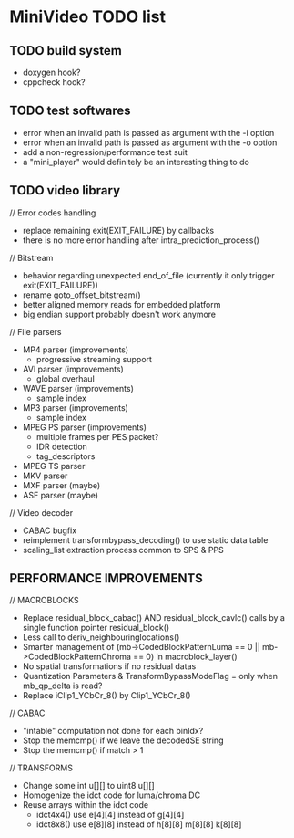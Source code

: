 MiniVideo TODO list
===================

TODO build system
-----------------

- doxygen hook?
- cppcheck hook?

TODO test softwares
-------------------

- error when an invalid path is passed as argument with the -i option
- error when an invalid path is passed as argument with the -o option
- add a non-regression/performance test suit
- a "mini_player" would definitely be an interesting thing to do

TODO video library
------------------

// Error codes handling
- replace remaining exit(EXIT_FAILURE) by callbacks
- there is no more error handling after intra_prediction_process()

// Bitstream
- behavior regarding unexpected end_of_file (currently it only trigger exit(EXIT_FAILURE))
- rename goto_offset_bitstream()
- better aligned memory reads for embedded platform
- big endian support probably doesn't work anymore

// File parsers
- MP4 parser (improvements)
  - progressive streaming support
- AVI parser (improvements)
  - global overhaul
- WAVE parser (improvements)
  - sample index
- MP3 parser (improvements)
  - sample index
- MPEG PS parser (improvements)
  - multiple frames per PES packet?
  - IDR detection
  - tag_descriptors
- MPEG TS parser
- MKV parser
- MXF parser (maybe)
- ASF parser (maybe)

// Video decoder
- CABAC bugfix
- reimplement transformbypass_decoding() to use static data table
- scaling_list extraction process common to SPS & PPS

PERFORMANCE IMPROVEMENTS
------------------------

// MACROBLOCKS
- Replace residual_block_cabac() AND residual_block_cavlc() calls by a single function pointer residual_block()
- Less call to deriv_neighbouringlocations()
- Smarter management of (mb->CodedBlockPatternLuma == 0 || mb->CodedBlockPatternChroma == 0) in macroblock_layer()
- No spatial transformations if no residual datas
- Quantization Parameters & TransformBypassModeFlag = only when mb_qp_delta is read?
- Replace iClip1_YCbCr_8() by Clip1_YCbCr_8()

// CABAC
- "intable" computation not done for each binIdx?
- Stop the memcmp() if we leave the decodedSE string
- Stop the memcmp() if match > 1

// TRANSFORMS
- Change some int u[][] to uint8 u[][]
- Homogenize the idct code for luma/chroma DC
- Reuse arrays within the idct code
  - idct4x4() use e[4][4] instead of g[4][4]
  - idct8x8() use e[8][8] instead of h[8][8] m[8][8] k[8][8]
